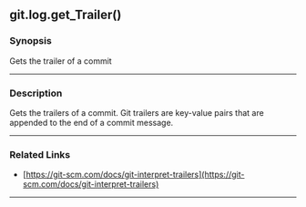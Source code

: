 git.log.get_Trailer()
---------------------

### Synopsis
Gets the trailer of a commit

---

### Description

Gets the trailers of a commit.  Git trailers are key-value pairs that are appended to the end of a commit message.

---

### Related Links
* [https://git-scm.com/docs/git-interpret-trailers](https://git-scm.com/docs/git-interpret-trailers)

---
